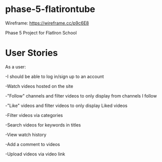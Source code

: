 # phase-5-flatirontube

Wireframe: https://wireframe.cc/p9c6E8

Phase 5 Project for FlatIron School

# User Stories

As a user: 

-I should be able to log in/sign up to an account

-Watch videos hosted on the site

-"Follow" channels and filter videos to only display from channels I follow

-"Like" videos and filter videos to only display Liked videos

-Filter videos via categories

-Search videos for keywords in titles

-View watch history

-Add a comment to videos

-Upload videos via video link
